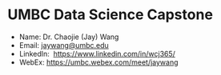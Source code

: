 # UMBC Data Science Capstone

- Name: Dr. Chaojie (Jay) Wang
- Email: jaywang@umbc.edu
- LinkedIn:  https://www.linkedin.com/in/wcj365/
- WebEx: https://umbc.webex.com/meet/jaywang
